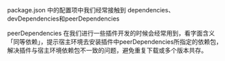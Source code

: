 package.json 中的配置项中我们经常接触到 dependencies、devDependencies和peerDependencies

peerDependencies 在我们进行一些插件开发的时候会经常用到，看字面含义「同等依赖」，提示宿主环境去安装插件中peerDependencies所指定的依赖包，解决插件与宿主环境依赖包不一致的问题，避免重复下载或多个版本共存。
